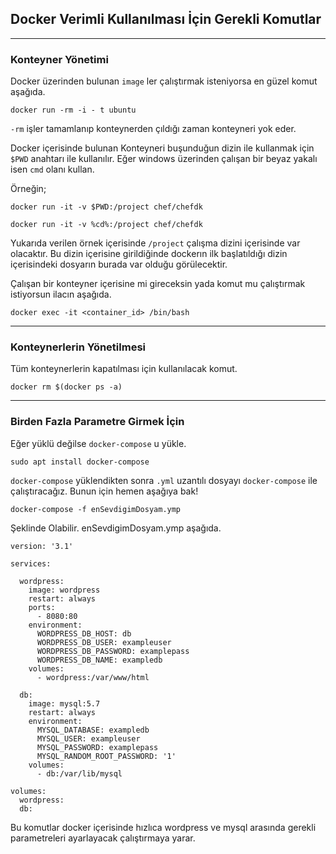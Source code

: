 ## Docker Verimli Kullanılması İçin Gerekli Komutlar
----
### Konteyner Yönetimi

Docker üzerinden bulunan `image` ler çalıştırmak isteniyorsa en güzel komut aşağıda.

```
docker run -rm -i - t ubuntu
```
`-rm` işler tamamlanıp konteynerden çıldığı zaman konteyneri yok eder. 

Docker içerisinde bulunan Konteyneri buşunduğun dizin ile kullanmak için `$PWD` anahtarı ile kullanılır.
Eğer windows üzerinden çalışan bir beyaz yakalı isen `cmd` olanı kullan.

Örneğin;
```
docker run -it -v $PWD:/project chef/chefdk
```

```
docker run -it -v %cd%:/project chef/chefdk
```

Yukarıda verilen örnek içerisinde `/project` çalışma dizini içerisinde var olacaktır. Bu dizin içerisine girildiğinde dockerın ilk başlatıldığı dizin içerisindeki dosyarın burada var olduğu görülecektir. 

Çalışan bir konteyner içerisine mi gireceksin yada komut mu çalıştırmak istiyorsun ilacın aşağıda.

```
docker exec -it <container_id> /bin/bash
```

---
### Konteynerlerin Yönetilmesi

Tüm konteynerlerin kapatılması için kullanılacak komut.
```
docker rm $(docker ps -a)
```
---
### Birden Fazla Parametre Girmek İçin

Eğer yüklü değilse `docker-compose` u yükle.
```
sudo apt install docker-compose
```
`docker-compose` yüklendikten sonra `.yml` uzantılı dosyayı `docker-compose` ile çalıştıracağız. Bunun için hemen aşağıya bak!
```
docker-compose -f enSevdigimDosyam.ymp
```
Şeklinde Olabilir. enSevdigimDosyam.ymp aşağıda. 

```
version: '3.1'

services:

  wordpress:
    image: wordpress
    restart: always
    ports:
      - 8080:80
    environment:
      WORDPRESS_DB_HOST: db
      WORDPRESS_DB_USER: exampleuser
      WORDPRESS_DB_PASSWORD: examplepass
      WORDPRESS_DB_NAME: exampledb
    volumes:
      - wordpress:/var/www/html

  db:
    image: mysql:5.7
    restart: always
    environment:
      MYSQL_DATABASE: exampledb
      MYSQL_USER: exampleuser
      MYSQL_PASSWORD: examplepass
      MYSQL_RANDOM_ROOT_PASSWORD: '1'
    volumes:
      - db:/var/lib/mysql

volumes:
  wordpress:
  db:

```
Bu komutlar docker içerisinde hızlıca wordpress ve mysql arasında gerekli parametreleri ayarlayacak çalıştırmaya yarar.


